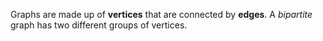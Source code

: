 Graphs are made up of **vertices** that are connected by **edges**. A *bipartite* graph has two different groups of vertices. 